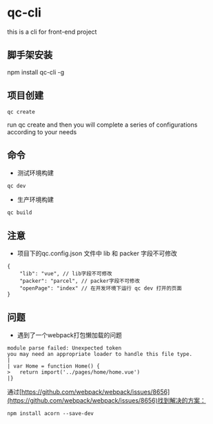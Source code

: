 # qc-cli
this is a cli for front-end project
## 脚手架安装
npm install qc-cli -g
## 项目创建

```
qc create
```
run qc create and then you will complete a series of configurations according to your needs

## 命令
* 测试环境构建
```
qc dev
```
* 生产环境构建
```
qc build
```
## 注意

* 项目下的qc.config.json 文件中 lib 和 packer 字段不可修改
```
{
    "lib": "vue", // lib字段不可修改
    "packer": "parcel", // packer字段不可修改
    "openPage": "index" // 在开发环境下运行 qc dev 打开的页面
}
```
## 问题
* 遇到了一个webpack打包懒加载的问题
```
module parse failed: Unexpected token
you may need an appropriate loader to handle this file type.
|
| var Home = function Home() {
>   return import('../pages/home/home.vue')
|}
```
通过[https://github.com/webpack/webpack/issues/8656](https://github.com/webpack/webpack/issues/8656)找到解决的方案：
```
npm install acorn --save-dev
```